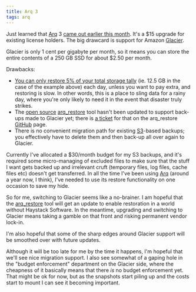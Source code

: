 ```yaml
---
title: Arq 3
tags: arq
---
```


Just learned that [Arq](/wiki/Arq) 3 [came out earlier this month](http://www.haystacksoftware.com/blog/2012/11/arq-cloud-backup-for-mac-adds-support-for-amazon-glacier/). It's a $15 upgrade for existing license holders. The big drawcard is support for Amazon [Glacier](/wiki/Glacier).

Glacier is only 1 cent per gigabyte per month, so it means you can store the entire contents of a 250 GB SSD for about $2.50 per month.

Drawbacks:

-   [You can only restore 5% of your total storage tally](http://aws.amazon.com/glacier/pricing/) (ie. 12.5 GB in the case of the example above) each day, unless you want to pay extra, and restoring is slow. In other words, this is a place to sling data for a rainy day, where you're only likely to need it in the event that disaster truly strikes.
-   The [open source](/wiki/open_source) [arq\_restore](/wiki/arq_restore) tool hasn't been updated to support back-ups made to Glacier yet; there is [a ticket](https://github.com/sreitshamer/arq_restore/issues/6) for that on the arq\_restore [GitHub](/wiki/GitHub) page.
-   There is no convenient migration path for existing [S3](/wiki/S3)-based backups; you effectively have to delete them and then back-up all over again to Glacier.

Currently I've allocated a $30/month budget for my S3 backups, and it's required some micro-managing of excluded files to make sure that the stuff I want gets backed up and irrelevant cruft (temporary files, log files, cache files etc) doesn't get transferred. In all the time I've been using [Arq](/wiki/Arq) (around a year now, I think), I've needed to use its restore functionality on one occasion to save my hide.

So for me, switching to Glacier seems like a no-brainer. I am hopeful that the [arq\_restore](/wiki/arq_restore) tool will get an update to enable restoration in a world without Haystack Software. In the meantime, upgrading and switching to Glacier means taking a gamble on that front and risking permanent vendor lock-in.

I'm also hopeful that some of the sharp edges around Glacier support will be smoothed over with future updates.

Although it will be too late for me by the time it happens, I'm hopeful that we'll see nice migration support. I also see somewhat of a gaping hole in the "budget enforcement" department on the Glacier side, where the cheapness of it basically means that there *is* no budget enforcement yet. That might be ok for now, but as the snapshots start piling up and the costs start to mount I can see it becoming important.
